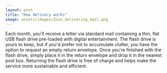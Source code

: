 ```yaml
---
layout: post
title: "How delivery works"
image: assets/images/Zoie_delivering_mail.png
---
```

Each month, you'll receive a letter via standard mail containing a thin, flat USB flash drive pre-loaded with digital entertainment. The flash drive is yours to keep, but if you'd prefer not to accumulate clutter, you have the option to request an empty return envelope. Once you're finished with the flash drive, simply place it in the return envelope and drop it in the nearest post box. Returning the flash drive is free of charge and helps make the service more sustainable and efficient.